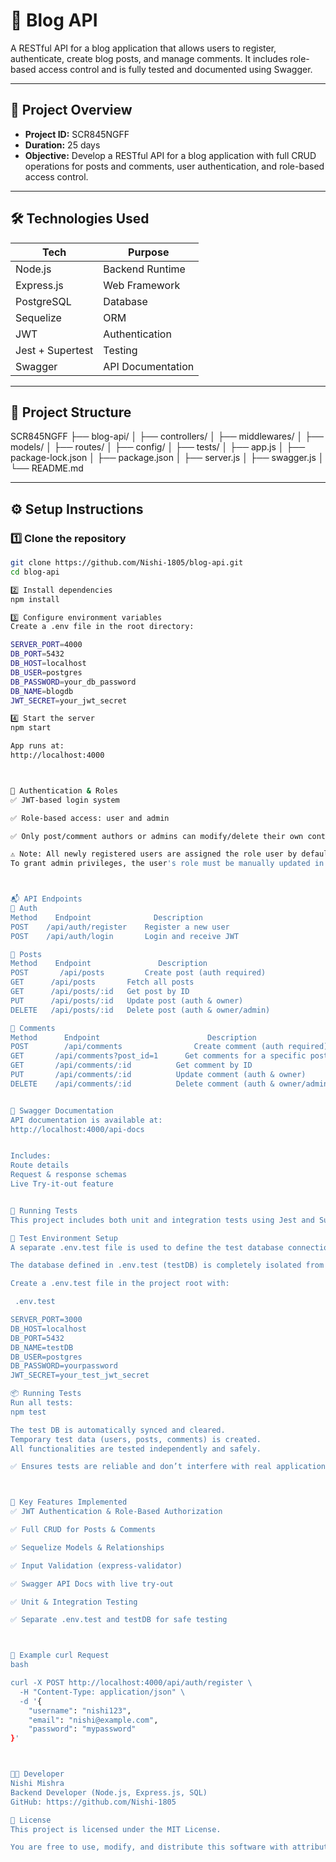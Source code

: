 # 📝 Blog API

A RESTful API for a blog application that allows users to register, authenticate, create blog posts, and manage comments. It includes role-based access control and is fully tested and documented using Swagger.

---

## 📌 Project Overview

- **Project ID:** SCR845NGFF  
- **Duration:** 25 days  
- **Objective:** Develop a RESTful API for a blog application with full CRUD operations for posts and comments, user authentication, and role-based access control.

---

## 🛠️ Technologies Used

| Tech            | Purpose                |
|-----------------|------------------------|
| Node.js         | Backend Runtime        |
| Express.js      | Web Framework          |
| PostgreSQL      | Database               |
| Sequelize       | ORM                    |
| JWT             | Authentication         |
| Jest + Supertest| Testing                |
| Swagger         | API Documentation      |

---

## 📂 Project Structure

SCR845NGFF
├── blog-api/
│ ├── controllers/
│ ├── middlewares/
│ ├── models/
│ ├── routes/
│ ├── config/
│ ├── tests/
│ ├── app.js
│ ├── package-lock.json
│ ├── package.json
│ ├── server.js
│ ├── swagger.js
│ └── README.md


---

## ⚙️ Setup Instructions

### 1️⃣ Clone the repository

```bash
git clone https://github.com/Nishi-1805/blog-api.git 
cd blog-api

2️⃣ Install dependencies
npm install

3️⃣ Configure environment variables
Create a .env file in the root directory:

SERVER_PORT=4000
DB_PORT=5432
DB_HOST=localhost
DB_USER=postgres
DB_PASSWORD=your_db_password
DB_NAME=blogdb
JWT_SECRET=your_jwt_secret

4️⃣ Start the server
npm start

App runs at:
http://localhost:4000



🔐 Authentication & Roles
✅ JWT-based login system

✅ Role-based access: user and admin

✅ Only post/comment authors or admins can modify/delete their own content

⚠️ Note: All newly registered users are assigned the role user by default.
To grant admin privileges, the user's role must be manually updated in the database (e.g., via pgAdmin or SQL query).



📬 API Endpoints
🔐 Auth
Method	  Endpoint	            Description
POST	/api/auth/register	  Register a new user
POST	/api/auth/login	      Login and receive JWT

📝 Posts
Method	  Endpoint       	     Description
POST	   /api/posts	      Create post (auth required)
GET	     /api/posts	      Fetch all posts
GET	     /api/posts/:id	  Get post by ID
PUT	     /api/posts/:id	  Update post (auth & owner)
DELETE	 /api/posts/:id	  Delete post (auth & owner/admin)

💬 Comments
Method     	Endpoint                      	Description
POST	    /api/comments	             Create comment (auth required)
GET	      /api/comments?post_id=1	   Get comments for a specific post
GET	      /api/comments/:id	         Get comment by ID
PUT	      /api/comments/:id	         Update comment (auth & owner)
DELETE	  /api/comments/:id	         Delete comment (auth & owner/admin)


🚀 Swagger Documentation
API documentation is available at:
http://localhost:4000/api-docs


Includes:
Route details
Request & response schemas
Live Try-it-out feature


🧪 Running Tests
This project includes both unit and integration tests using Jest and Supertest.

🧪 Test Environment Setup
A separate .env.test file is used to define the test database connection and environment variables specifically for testing.

The database defined in .env.test (testDB) is completely isolated from your main app database.

Create a .env.test file in the project root with:

 .env.test

SERVER_PORT=3000
DB_HOST=localhost
DB_PORT=5432
DB_NAME=testDB
DB_USER=postgres
DB_PASSWORD=yourpassword
JWT_SECRET=your_test_jwt_secret

📦 Running Tests
Run all tests:
npm test

The test DB is automatically synced and cleared.
Temporary test data (users, posts, comments) is created.
All functionalities are tested independently and safely.

✅ Ensures tests are reliable and don’t interfere with real application data.



🧠 Key Features Implemented
✅ JWT Authentication & Role-Based Authorization

✅ Full CRUD for Posts & Comments

✅ Sequelize Models & Relationships

✅ Input Validation (express-validator)

✅ Swagger API Docs with live try-out

✅ Unit & Integration Testing

✅ Separate .env.test and testDB for safe testing



🧾 Example curl Request
bash

curl -X POST http://localhost:4000/api/auth/register \
  -H "Content-Type: application/json" \
  -d '{
    "username": "nishi123",
    "email": "nishi@example.com",
    "password": "mypassword"
}'



👩‍💻 Developer
Nishi Mishra
Backend Developer (Node.js, Express.js, SQL)
GitHub: https://github.com/Nishi-1805

📄 License
This project is licensed under the MIT License.

You are free to use, modify, and distribute this software with attribution. It is provided "as-is" without any warranty.